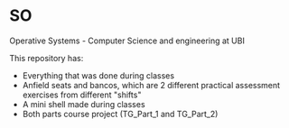 # SO
Operative Systems - Computer Science and engineering at UBI

This repository has:
- Everything that was done during classes
- Anfield seats and bancos, which are 2 different practical assessment exercises from different "shifts"
- A mini shell made during classes
- Both parts course project (TG_Part_1 and TG_Part_2)
